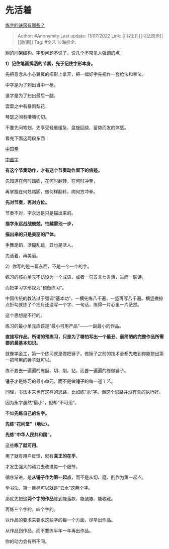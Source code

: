 # 先活着
[练字的诀窍有哪些？](https://www.zhihu.com/question/20022131/answer/2556393237)

> Author: #Anonymity
> Last update: *11/07/2022*
> Link: [[书法]] [[书法风尚]] [[敢画]]
> Tag: #文艺
> 沙海拾金:

别的间架结构、字形问题不说了，说几个不常见人强调的点：

**1）记住笔画挥洒的节奏，先于记住字形本身。**

先把意念从小心翼翼的描形上拿开，把一幅好字先视作一套枪法和拳法。

中字是为了刺出当中一枪，

道字是为了扫出最后一腿。

雲雷之中有暴雨梨花，

琴瑟之间有嘈嘈切切。

不要先问笔划，先享受轻重缓急、盘旋回绕、蓄势而发的体感。

看完下面这两段东西：

[中国拳​](https://link.zhihu.com/?target=https%3A//b23.tv/b21Ri9A)

[中国字](https://link.zhihu.com/?target=https%3A//b23.tv/GDqTHqB)

**有这个节奏动作，才有这个节奏动作留下的痕迹。**

先知道在何时踏脚，在何时翻转，在何时冲拳，

再掌握在何处踏脚，做何样翻转，向何方冲拳。

**先对节奏，再对方位。**

节奏不对，字永远是只是描出来的。

**描字永远战战兢兢，怕越雷池一步，**

**描出来的只是美丽的尸体。**

手舞足蹈，活蹦乱跳，丑也是活人。

先活着，再美丽。

2）你写的是一篇东西，不是一个一个的字。

练习的核心单元不妨设为一个成语，或者一句五言七言诗，进而一联诗。

而把学习字形视为“预备练习”。

中国传统的教法过于强调“基本功”，一横先练八千遍，一竖再写八千遍。横竖撇捺点折勾就练了个把月还没写一个字、一句话，练得一片心里一片茫然。

这个思想是不行的。

练习的最小单元应该是“最小可用产品”——一副最小的作品。

**直接写作品。所谓的预练习，只是为了哪怕写出一个最丑、最简陋的完整作品所需要的最基本知识。**

就像学金工，第一个练习就是做把锤子。做锤子之前的技术全都先教到你能拼出第一把可用的锤子就可以。

练不要去一遍遍的练磨、切、削，钻，而要一遍遍的练做锤子。

锤子才是练习的最小单元，而不是做锤子的每一道工艺。

同理，书法本来也有这样的思路，比如练“永”字。但这个思路并没有真的执行好。

因为永字虽然“最小”，但却“不可用”。

不如**先练自己的名字。**

**先练“花间堂”（地址）。**

**先练“中华人民共和国”。**

这些**练了就可用**。

用了就有用户反馈，就有**真正的在乎**。

才发生强大的动力去改进每一个细节。

循序渐进，是**从锤子作为第一起点**，而不是从切、磨、削作为第一起点。

学书法，第一目标可以就是“云水”这两个字。

那就先把这**两个字的作品**练到能落款、能装裱、能收藏。

再练三个字的，四个字的。

以作品的要求来要求这些字的每一个方面，尽早出作品。

从作品到作品，而不要练半年一年再出作品。

你的动力会有所不同。
